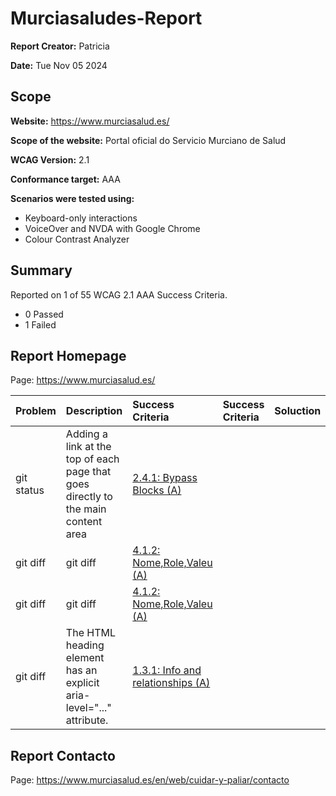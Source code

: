 # Murciasaludes-Report

**Report Creator:** Patricia

**Date:** Tue Nov 05 2024

## Scope

**Website:** https://www.murciasalud.es/

**Scope of the website:** Portal oficial do Servicio Murciano de Salud

**WCAG Version:** 2.1

**Conformance target:** AAA

**Scenarios were tested using:**
- Keyboard-only interactions
- VoiceOver and NVDA with Google Chrome
- Colour Contrast Analyzer

## Summary

Reported on 1 of 55 WCAG 2.1 AAA
Success Criteria.
- 0 Passed
- 1 Failed


## Report Homepage
Page: https://www.murciasalud.es/

| Problem | Description | Success Criteria | Success Criteria | Soluction |
| :---         | :---           | :---          | :---         | :---         | 
| git status   | Adding a link at the top of each page that goes directly to the main content area | [2.4.1: Bypass Blocks (A)](https://www.w3.org/WAI/WCAG21/Understanding/bypass-blocks) |
| git diff     | git diff       | [4.1.2: Nome,Role,Valeu (A)](https://www.w3.org/WAI/WCAG21/Understanding/name-role-value.html)      |
| git diff     | git diff       | [4.1.2: Nome,Role,Valeu (A)](https://www.w3.org/WAI/WCAG21/Understanding/name-role-value.html)      |
| git diff     | The HTML heading element has an explicit aria-level="..." attribute.       | [1.3.1: Info and relationships (A)](https://www.w3.org/WAI/WCAG21/Understanding/info-and-relationships.html)      |

## Report Contacto
Page: https://www.murciasalud.es/en/web/cuidar-y-paliar/contacto

